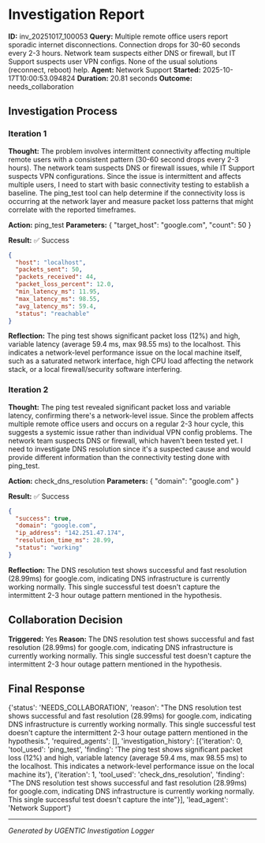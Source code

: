 # Investigation Report

**ID:** inv_20251017_100053
**Query:** Multiple remote office users report sporadic internet disconnections. Connection drops for 30-60 seconds every 2-3 hours. Network team suspects either DNS or firewall, but IT Support suspects user VPN configs. None of the usual solutions (reconnect, reboot) help.
**Agent:** Network Support
**Started:** 2025-10-17T10:00:53.094824
**Duration:** 20.81 seconds
**Outcome:** needs_collaboration

## Investigation Process

### Iteration 1

**Thought:** The problem involves intermittent connectivity affecting multiple remote users with a consistent pattern (30-60 second drops every 2-3 hours). The network team suspects DNS or firewall issues, while IT Support suspects VPN configurations. Since the issue is intermittent and affects multiple users, I need to start with basic connectivity testing to establish a baseline. The ping_test tool can help determine if the connectivity loss is occurring at the network layer and measure packet loss patterns that might correlate with the reported timeframes.

**Action:** ping_test
**Parameters:** {
  "target_host": "google.com",
  "count": 50
}

**Result:** ✅ Success
```json
{
  "host": "localhost",
  "packets_sent": 50,
  "packets_received": 44,
  "packet_loss_percent": 12.0,
  "min_latency_ms": 11.95,
  "max_latency_ms": 98.55,
  "avg_latency_ms": 59.4,
  "status": "reachable"
}
```

**Reflection:** The ping test shows significant packet loss (12%) and high, variable latency (average 59.4 ms, max 98.55 ms) to the localhost. This indicates a network-level performance issue on the local machine itself, such as a saturated network interface, high CPU load affecting the network stack, or a local firewall/security software interfering.

### Iteration 2

**Thought:** The ping test revealed significant packet loss and variable latency, confirming there's a network-level issue. Since the problem affects multiple remote office users and occurs on a regular 2-3 hour cycle, this suggests a systemic issue rather than individual VPN config problems. The network team suspects DNS or firewall, which haven't been tested yet. I need to investigate DNS resolution since it's a suspected cause and would provide different information than the connectivity testing done with ping_test.

**Action:** check_dns_resolution
**Parameters:** {
  "domain": "google.com"
}

**Result:** ✅ Success
```json
{
  "success": true,
  "domain": "google.com",
  "ip_address": "142.251.47.174",
  "resolution_time_ms": 28.99,
  "status": "working"
}
```

**Reflection:** The DNS resolution test shows successful and fast resolution (28.99ms) for google.com, indicating DNS infrastructure is currently working normally. This single successful test doesn't capture the intermittent 2-3 hour outage pattern mentioned in the hypothesis.

## Collaboration Decision

**Triggered:** Yes
**Reason:** The DNS resolution test shows successful and fast resolution (28.99ms) for google.com, indicating DNS infrastructure is currently working normally. This single successful test doesn't capture the intermittent 2-3 hour outage pattern mentioned in the hypothesis.

## Final Response

{'status': 'NEEDS_COLLABORATION', 'reason': "The DNS resolution test shows successful and fast resolution (28.99ms) for google.com, indicating DNS infrastructure is currently working normally. This single successful test doesn't capture the intermittent 2-3 hour outage pattern mentioned in the hypothesis.", 'required_agents': [], 'investigation_history': [{'iteration': 0, 'tool_used': 'ping_test', 'finding': 'The ping test shows significant packet loss (12%) and high, variable latency (average 59.4 ms, max 98.55 ms) to the localhost. This indicates a network-level performance issue on the local machine its'}, {'iteration': 1, 'tool_used': 'check_dns_resolution', 'finding': "The DNS resolution test shows successful and fast resolution (28.99ms) for google.com, indicating DNS infrastructure is currently working normally. This single successful test doesn't capture the inte"}], 'lead_agent': 'Network Support'}

---
*Generated by UGENTIC Investigation Logger*

